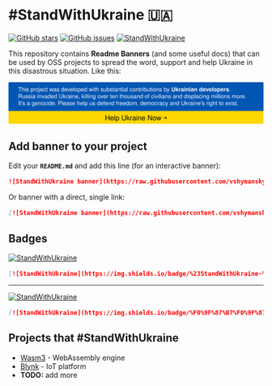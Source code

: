 # #StandWithUkraine 🇺🇦

[![GitHub stars](https://img.shields.io/github/stars/vshymanskyy/StandWithUkraine.svg)](https://github.com/vshymanskyy/StandWithUkraine/stargazers)
[![GitHub issues](https://img.shields.io/github/issues/vshymanskyy/StandWithUkraine.svg)](https://github.com/vshymanskyy/StandWithUkraine/issues)
[![StandWithUkraine](https://img.shields.io/badge/%23StandWithUkraine-%F0%9F%87%BA%F0%9F%87%A6-white)](https://github.com/vshymanskyy/StandWithUkraine/blob/main/docs/README.md)

This repository contains **Readme Banners** (and some useful docs) that can be used by OSS projects to spread the word, support and help Ukraine in this disastrous situation. Like this:

[![StandWithUkraine banner](https://raw.githubusercontent.com/vshymanskyy/StandWithUkraine/main/banner-direct.svg)](https://github.com/vshymanskyy/StandWithUkraine/blob/main/docs/README.md)

## Add banner to your project

Edit your **`README.md`** and add this line (for an interactive banner):
```md
![StandWithUkraine banner](https://raw.githubusercontent.com/vshymanskyy/StandWithUkraine/main/banner.svg)
```
Or banner with a direct, single link:
```md
[![StandWithUkraine banner](https://raw.githubusercontent.com/vshymanskyy/StandWithUkraine/main/banner-direct.svg)](https://github.com/vshymanskyy/StandWithUkraine/blob/main/docs/README.md)
```

## Badges

[![StandWithUkraine](https://img.shields.io/badge/%23StandWithUkraine-%F0%9F%87%BA%F0%9F%87%A6-white)](https://github.com/vshymanskyy/StandWithUkraine/blob/main/docs/README.md)

```md
[![StandWithUkraine](https://img.shields.io/badge/%23StandWithUkraine-%F0%9F%87%BA%F0%9F%87%A6-white)](https://github.com/vshymanskyy/StandWithUkraine/blob/main/docs/README.md)
```

---

[![StandWithUkraine](https://img.shields.io/badge/%F0%9F%87%B7%F0%9F%87%BA%20warship-go%20fuck%20yourself-blue)](https://github.com/vshymanskyy/StandWithUkraine/blob/main/docs/README.md)

```md
[![StandWithUkraine](https://img.shields.io/badge/%F0%9F%87%B7%F0%9F%87%BA%20warship-go%20fuck%20yourself-blue)](https://github.com/vshymanskyy/StandWithUkraine/blob/main/docs/README.md)
```

## Projects that #StandWithUkraine

- [Wasm3](https://github.com/wasm3/wasm3) - WebAssembly engine
- [Blynk](https://github.com/blynkkk/blynk-library) - IoT platform
- **TODO:** add more
